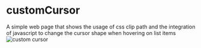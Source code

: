 # customCursor
A simple web page that shows the usage of css clip path and the integration of javascript to change the cursor shape when hovering on list items
![custom cursor](https://github.com/user-attachments/assets/9f553912-2491-472d-b6d6-538cfaf159f4)
